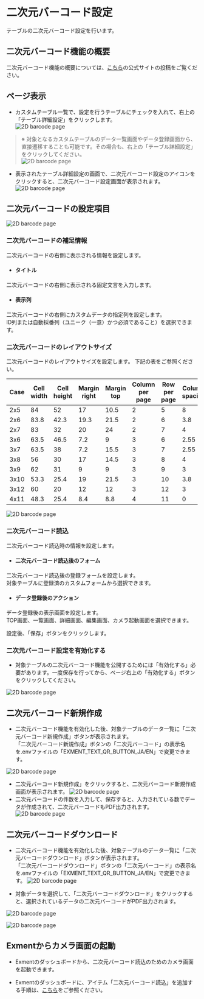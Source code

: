 # 二次元バーコード設定
テーブルの二次元バーコード設定を行います。

## 二次元バーコード機能の概要
二次元バーコード機能の概要については、[こちら](https://exment.net/release_v6-1-0/)の公式サイトの投稿をご覧ください。

## ページ表示
- カスタムテーブル一覧で、設定を行うテーブルにチェックを入れて、右上の「テーブル詳細設定」をクリックします。  
![2D barcode page](img/2d_barcode/barcode1.png)

> ※ 対象となるカスタムテーブルのデータ一覧画面やデータ登録画面から、直接遷移することも可能です。その場合も、右上の「テーブル詳細設定」をクリックしてください。  
![2D barcode page](img/2d_barcode/barcode12.png)

- 表示されたテーブル詳細設定の画面で、二次元バーコード設定のアイコンをクリックすると、二次元バーコード設定画面が表示されます。  
![2D barcode page](img/2d_barcode/barcode2.png)

## 二次元バーコードの設定項目
![2D barcode page](img/2d_barcode/barcode3.png)

### 二次元バーコードの補足情報
二次元バーコードの右側に表示される情報を設定します。

- #### タイトル
二次元バーコードの右側に表示される固定文言を入力します。

- #### 表示列
二次元バーコードの右側にカスタムデータの指定列を設定します。   
ID列または自動採番列（ユニーク（一意）かつ必須であること）を選択できます。

### 二次元バーコードのレイアウトサイズ
二次元バーコードのレイアウトサイズを設定します。 
下記の表をご参照ください。

| Case | Cell width | Cell height | Margin right | Margin top | Column per page | Row per page | Column spacing | Row spacing |
| ---- | ---- | ---- | ---- | ---- | ---- | ---- | ---- | ---- |
| 2x5 | 84 | 52 | 17 | 10.5 | 2 | 5 | 8 | 4 |
| 2x6 | 83.8 | 42.3 | 19.3 | 21.5 | 2 | 6 | 3.8 | 0 |
| 2x7 | 83 | 32 | 20 | 24 | 2 | 7 | 4 | 4 |
| 3x6 | 63.5 | 46.5 | 7.2 | 9 | 3 | 6 | 2.55 | 0 |
| 3x7 | 63.5 | 38 | 7.2 | 15.5 | 3 | 7 | 2.55 | 0 |
| 3x8 | 56 | 30 | 17 | 14.5 | 3 | 8 | 4 | 4 |
| 3x9 | 62 | 31 | 9 | 9 | 3 | 9 | 3 | 0 |
| 3x10 | 53.3 | 25.4 | 19 | 21.5 | 3 | 10 | 3.8 | 0 |
| 3x12 | 60 | 20 | 12 | 12 | 3 | 12 | 3 | 3 |
| 4x11 | 48.3 | 25.4 | 8.4 | 8.8 | 4 | 11 | 0 | 0 |

![2D barcode page](img/2d_barcode/barcode4.png)

### 二次元バーコード読込
二次元バーコード読込時の情報を設定します。 

- #### 二次元バーコード読込後のフォーム
二次元バーコード読込後の登録フォームを設定します。  
対象テーブルに登録済のカスタムフォームから選択できます。 

- #### データ登録後のアクション  
データ登録後の表示画面を設定します。  
TOP画面、一覧画面、詳細画面、編集画面、カメラ起動画面を選択できます。

設定後、「保存」ボタンをクリックします。  

### 二次元バーコード設定を有効化する  
- 対象テーブルの二次元バーコード機能を公開するためには「有効化する」必要があります。一度保存を行ってから、ページ右上の「有効化する」ボタンをクリックしてください。

![2D barcode page](img/2d_barcode/barcode5.png)

## 二次元バーコード新規作成
- 二次元バーコード機能を有効化した後、対象テーブルのデータ一覧に「二次元バーコード新規作成」ボタンが表示されます。  
「二次元バーコード新規作成」ボタンの「二次元バーコード」の表示名を.envファイルの「EXMENT_TEXT_QR_BUTTON_JA/EN」で変更できます。  

![2D barcode page](img/2d_barcode/barcode6.png)

- 二次元バーコード新規作成」をクリックすると、二次元バーコード新規作成画面が表示されます。
![2D barcode page](img/2d_barcode/barcode7.png)
- 二次元バーコードの件数を入力して、保存すると、入力されている数でデータが作成されて、二次元バーコードもPDF出力されます。
![2D barcode page](img/2d_barcode/barcode8.png)

## 二次元バーコードダウンロード
- 二次元バーコード機能を有効化した後、対象テーブルのデータ一覧に「二次元バーコードダウンロード」ボタンが表示されます。  
「二次元バーコードダウンロード」ボタンの「二次元バーコード」の表示名を.envファイルの「EXMENT_TEXT_QR_BUTTON_JA/EN」で変更できます。
![2D barcode page](img/2d_barcode/barcode9.png)

- 対象データを選択して、「二次元バーコードダウンロード」をクリックすると、選択されているデータの二次元バーコードがPDF出力されます。

![2D barcode page](img/2d_barcode/barcode10.png)

![2D barcode page](img/2d_barcode/barcode11.png)

## Exmentからカメラ画面の起動
- Exmentのダッシュボードから、二次元バーコード読込のためのカメラ画面を起動できます。

- Exmentのダッシュボードに、アイテム「二次元バーコード読込」を追加する手順は、[こちら](/ja/dashboard#二次元バーコード)をご参照ください。
